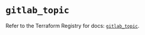 # `gitlab_topic`

Refer to the Terraform Registry for docs: [`gitlab_topic`](https://registry.terraform.io/providers/gitlabhq/gitlab/16.8.1/docs/resources/topic).
